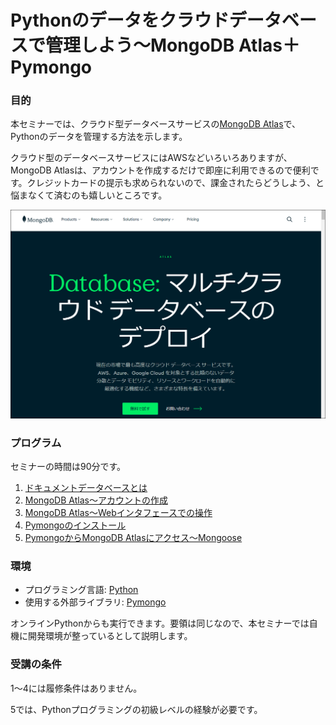 # Pythonのデータをクラウドデータベースで管理しよう～MongoDB Atlas＋Pymongo

### 目的

本セミナーでは、クラウド型データベースサービスの[MongoDB Atlas](https://www.mongodb.com/ja-jp/products/platform/atlas-database "LINK")で、Pythonのデータを管理する方法を示します。

クラウド型のデータベースサービスにはAWSなどいろいろありますが、MongoDB Atlasは、アカウントを作成するだけで即座に利用できるので便利です。クレジットカードの提示も求められないので、課金されたらどうしよう、と悩まなくて済むのも嬉しいところです。

<img src="./Images/00-Readme/atlas-top.png" width="600">


### プログラム

セミナーの時間は90分です。

1. [ドキュメントデータベースとは](./01-Introduction.md "INTERNAL")
2. [MongoDB Atlas～アカウントの作成](./02-Account.md "INTERNAL")
3. [MongoDB Atlas～Webインタフェースでの操作](./03-Web.md "INTERNAL")
4. [Pymongoのインストール](./04-Install.md "ITNERNAL")
5. [PymongoからMongoDB Atlasにアクセス～Mongoose](./05-Pymongo.md "ITNERNAL")


### 環境

- プログラミング言語: [Python](https://www.python.org/ "LINK")
- 使用する外部ライブラリ: [Pymongo](https://www.mongodb.com/ja-jp/docs/languages/python/pymongo-driver/current/ "LINK")

オンラインPythonからも実行できます。要領は同じなので、本セミナーでは自機に開発環境が整っているとして説明します。


### 受講の条件

1～4には履修条件はありません。

5では、Pythonプログラミングの初級レベルの経験が必要です。
